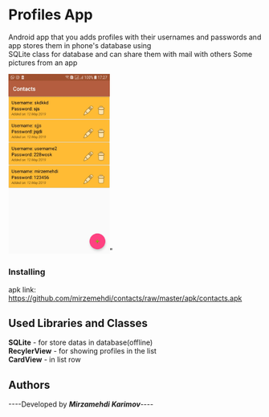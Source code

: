 # Profiles App

 Android app  that you adds profiles with their usernames and passwords and app stores them in phone's database using  
 SQLite class for database and can share them with mail with others
 Some pictures from an app  



  
<img src="screenshots/screenshot1.jpeg" alt="screenshot1" height="50%" width="40%">" 


### Installing
apk link:  https://github.com/mirzemehdi/contacts/raw/master/apk/contacts.apk


## Used Libraries and Classes

**SQLite** - for store datas in database(offline)  
**RecylerView** - for showing profiles in the list  
**CardView** - in list row  




## Authors

----Developed by ***Mirzamehdi Karimov***----




